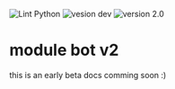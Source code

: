 ![Lint Python](https://github.com/Codemonkey51/module-bot-v2/workflows/Lint%20Python/badge.svg)   ![vesion dev](https://img.shields.io/badge/version-dev-brightgreen) ![version 2.0](https://img.shields.io/badge/release-v2.0-blue)
# module bot v2
 this is an early beta docs comming soon :)
